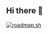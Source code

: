## Hi there 👋

<a href="https://roadmap.sh"><img src="https://roadmap.sh/card/tall/6797472732284498bc3e0b86?variant=dark&roadmaps=backend" alt="roadmap.sh"/></a>

<!--
**Dodgepodge/Dodgepodge** is a ✨ _special_ ✨ repository because its `README.md` (this file) appears on your GitHub profile.

Here are some ideas to get you started:

- 🔭 I’m currently working on FreeCodeCamp's backend engineering track
- 🌱 I’m currently learning Backend Engineering
- 🤔 I’m looking for people who can mentor me
- 💬 Ask me about Product Management
- 📫 How to reach me: dodgeronquillo@gmail.com
- ⚡ Fun fact: I used to be a video game developer, working as a Game Producer.
-->
